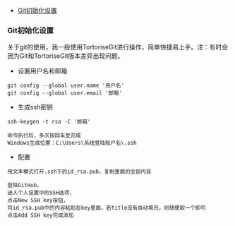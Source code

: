 + [Git初始化设置](#Git初始化设置)

### Git初始化设置

关于git的使用，我一般使用TortoriseGit进行操作，简单快捷易上手。注：有时会因为Git和TortoriseGit版本差异出现问题。

+ 设置用户名和邮箱
```
git config --global user.name '用户名'
git config --global user.email '邮箱'
```

+ 生成ssh密钥
```
ssh-keygen -t rsa -C '邮箱'

命令执行后，多次按回车至完成
Windows生成位置：C:\Users\系统登陆账户名\.ssh
```

+ 配置
```
用文本模式打开.ssh下的id_rsa.pub，复制里面的全部内容

登陆GitHub，
进入个人设置中的SSH选项，
点击New SSH key按钮，
将id_rsa.pub中的内容粘贴在key里面，若title没有自动填充，则随便取一个即可
点击Add SSH key完成添加
```
